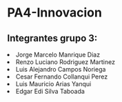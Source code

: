 # PA4-Innovacion
## Integrantes grupo 3:
<li> Jorge Marcelo Manrique Diaz 
<li> Renzo Luciano Rodriguez Martinez
<li> Luis Alejandro Campos Noriega
<li> Cesar Fernando Collanqui Perez
<li> Luis Mauricio Arias Yanqui 
<li> Edgar Edi Silva Taboada
